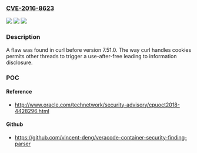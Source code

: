 ### [CVE-2016-8623](https://cve.mitre.org/cgi-bin/cvename.cgi?name=CVE-2016-8623)
![](https://img.shields.io/static/v1?label=Product&message=curl&color=blue)
![](https://img.shields.io/static/v1?label=Version&message=n%2Fa&color=blue)
![](https://img.shields.io/static/v1?label=Vulnerability&message=CWE-416&color=brighgreen)

### Description

A flaw was found in curl before version 7.51.0. The way curl handles cookies permits other threads to trigger a use-after-free leading to information disclosure.

### POC

#### Reference
- http://www.oracle.com/technetwork/security-advisory/cpuoct2018-4428296.html

#### Github
- https://github.com/vincent-deng/veracode-container-security-finding-parser

